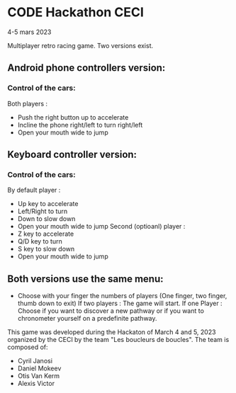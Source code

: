 # CODE Hackathon CECI #

4-5 mars 2023

Multiplayer retro racing game. Two versions exist. 

## Android phone controllers version: 
### Control of the cars: 
Both players :
 - Push the right button up to accelerate 
 - Incline the phone right/left to turn right/left
 - Open your mouth wide to jump

## Keyboard controller version:
### Control of the cars: 
By default player :
 - Up key to accelerate
 - Left/Right to turn 
 - Down to slow down 
 - Open your mouth wide to jump
Second (optioanl) player :
 - Z key to accelerate
 - Q/D key to turn 
 - S key to slow down 
 - Open your mouth wide to jump

## Both versions use the same menu:
- Choose with your finger the numbers of players (One finger, two finger, thumb down to exit) 
If two players :
    The game will start. 
If one Player : 
    Choose if you want to discover a new pathway or if you want to chronometer yourself on a predefinite pathway.


This game was developed during the Hackaton of March 4 and 5, 2023 organized by the CECI by the team "Les boucleurs de boucles". 
The team is composed of:
- Cyril Janosi
- Daniel Mokeev
- Otis Van Kerm
- Alexis Victor
